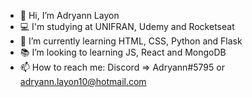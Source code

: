 - 👋 Hi, I’m Adryann Layon
- 💻 I'm studying at UNIFRAN, Udemy and Rocketseat
- 🌱 I’m currently learning HTML, CSS, Python and Flask
- 📚 I’m looking to learning JS, React and MongoDB
- 📫 How to reach me: Discord => Adryann#5795 or adryann.layon10@hotmail.com

